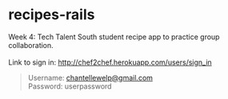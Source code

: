 # recipes-rails

Week 4: Tech Talent South student recipe app to practice group collaboration.
<br>
<br>
Link to sign in: http://chef2chef.herokuapp.com/users/sign_in
>Username: chantellewelp@gmail.com <br>
>Password: userpassword